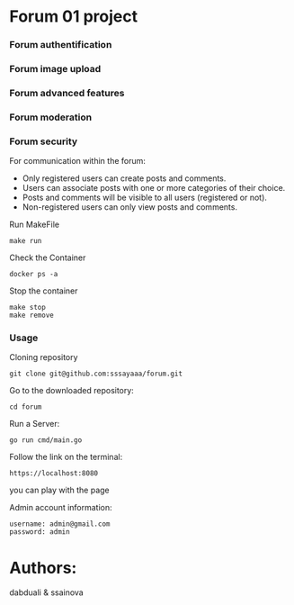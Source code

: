 # Forum 01 project

### Forum authentification

### Forum image upload

### Forum advanced features

### Forum moderation

### Forum security

For communication within the forum:

- Only registered users can create posts and comments.
- Users can associate posts with one or more categories of their choice.
- Posts and comments will be visible to all users (registered or not).
- Non-registered users can only view posts and comments.


Run MakeFile

```Text
make run
```

Check the Container

```CMD/Terminal
docker ps -a
```

Stop the container

```CMD/Terminal
make stop
make remove
```

### Usage

Cloning repository

```CMD/Terminal
git clone git@github.com:sssayaaa/forum.git
```

Go to the downloaded repository:

```CMD/Terminal
cd forum
```

Run a Server:

```CMD/Terminal
go run cmd/main.go
```

Follow the link on the terminal:

```CMD/Terminal
https://localhost:8080
```

you can play with the page

Admin account information:

```CMD/Terminal
username: admin@gmail.com
password: admin
```

# Authors:

dabduali & ssainova
